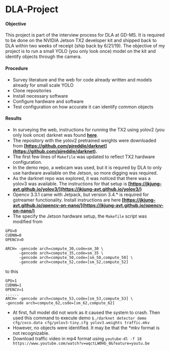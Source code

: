 # DLA-Project
#### Objective
This project is part of the interview process for DLA at GD-MS. It is required to be done on the NVIDIA Jetson TX2 developer kit and shipped back to DLA within two weeks of receipt (ship back by 6/21/19). The objective of my project is to run a small YOLO (you only look once) model on the kit and identify objects through the camera.

#### Procedure
* Survey literature and the web for code already written and models already for small scale YOLO
* Clone repositories
* Install necessary software
* Configure hardware and software
* Test configuration on how accurate it can identify common objects

#### Results
* In surveying the web, instructions for running the TX2 using yolov2 (you only look once) darknet was found **[here](https://jkjung-avt.github.io/yolov2/)**.
* The repository with the yolov2 pretrained weights were downloaded from **[https://github.com/pjreddie/darknet](https://github.com/pjreddie/darknet).**
* The first few lines of `Makefile` was updated to reflect TX2 hardware configuration.
* In the demo repo, a webcam was used, but it is requred by DLA to only use hardware available on the Jetson, so more digging was required.
* As the darknet repo was explored, it was noticed that there was a yolov3 was available. The instructions for that setup is **[https://jkjung-avt.github.io/yolov3/](https://jkjung-avt.github.io/yolov3/)** 
* Opencv 3.3.1 came with Jetpack, but version 3.4.* is required for gstreamer functionality. Install instructions are here **[https://jkjung-avt.github.io/opencv-on-nano/](https://jkjung-avt.github.io/opencv-on-nano/)**
* The specify the Jetson hardware setup, the `Makefile` script was modified from
```
GPU=0
CUDNN=0
OPENCV=0

ARCH= -gencode arch=compute_30,code=sm_30 \
      -gencode arch=compute_35,code=sm_35 \
      -gencode arch=compute_50,code=[sm_50,compute_50] \
      -gencode arch=compute_52,code=[sm_52,compute_52]
```
to this

```
GPU=1
CUDNN=1
OPENCV=1
......
ARCH= -gencode arch=compute_53,code=[sm_53,compute_53] \
-gencode arch=compute_62,code=[sm_62,compute_62]
```
* At first, full model did not work as it caused the system to crash. Then used this command to execute demo `$./darknet detector demo cfg/coco.data cfg/yolov3-tiny.cfg yolov3.weights traffic.mkv`
* However, no objects were identified. It may be that the *mkv format is not recognizable.
* Download traffic video in mp4 format using `youtube-dl -f 18 https://www.youtube.com/watch?v=wqctLW0Hb_0&feature=youtu.be
`

